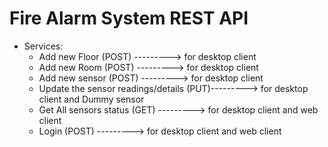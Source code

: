 # Fire Alarm System REST API #

+ Services:
  - Add new Floor (POST)                    ---------> for desktop client
  - Add new Room (POST)                     ---------> for desktop client
  - Add new sensor (POST)                   ---------> for desktop client
  - Update the sensor readings/details (PUT)---------> for desktop client and Dummy sensor
  - Get All sensors status (GET)            ---------> for desktop client and web client
  - Login (POST)                            ---------> for desktop client and web client
